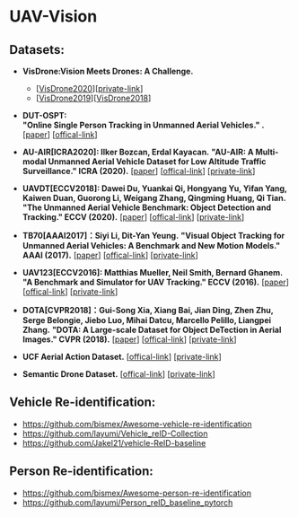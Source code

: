 # UAV-Vision




## Datasets:

* **VisDrone:Vision Meets Drones: A Challenge.**  <br /> 
  * [[VisDrone2020](http://aiskyeye.com/)][[private-link](https://pan.baidu.com/s/1qBd6umT43sdO3agBSJPozA)]
  * [[VisDrone2019](http://2019.aiskyeye.com/)][[VisDrone2018]()]

* **DUT-OSPT:** <br />
  **"Online Single Person Tracking in Unmanned Aerial Vehicles." .**  <br />
  [[paper]()]
  [[offical-link](https://github.com/wangdongdut/Online-Single-Person-Tracking-in-UAV)] <br />  

* **AU-AIR[ICRA2020]: Ilker Bozcan, Erdal Kayacan.**
  **"AU-AIR: A Multi-modal Unmanned Aerial Vehicle Dataset for Low Altitude Traffic Surveillance." ICRA (2020).** 
  [[paper](http://www.lewissoft.com/pdf/ICRA2020/0905.pdf)]
  [[offical-link](https://bozcani.github.io/auairdataset)] 
  [[private-link](https://pan.baidu.com/s/1Ow4y6ivMSptIcysJAkHYMA)]  <br />   

* **UAVDT[ECCV2018]: Dawei Du, Yuankai Qi, Hongyang Yu, Yifan Yang, Kaiwen Duan, Guorong Li, Weigang Zhang, Qingming Huang, Qi Tian.** 
  **"The Unmanned Aerial Vehicle Benchmark: Object Detection and Tracking." ECCV (2020).** 
  [[paper](https://openaccess.thecvf.com/content_ECCV_2018/papers/Dawei_Du_The_Unmanned_Aerial_ECCV_2018_paper.pdf)]
  [[offical-link](https://sites.google.com/site/daviddo0323/projects/uavdt)] 
  [[private-link](https://pan.baidu.com/s/1Oo79DLvbz8Ls9nID_Qd4XA)]  <br />  
  
 * **TB70[AAAI2017]：Siyi Li, Dit-Yan Yeung.**
   **"Visual Object Tracking for Unmanned Aerial Vehicles: A Benchmark and New Motion Models." AAAI (2017).** 
  [[paper](https://www.aaai.org/ocs/index.php/AAAI/AAAI17/paper/viewFile/14338/14292)]
  [[offical-link](https://github.com/flyers/drone-tracking)] 
  [[private-link](https://pan.baidu.com/s/17c8ecQfNsAPrivQrF0p9_A)]  <br />  
 
 * **UAV123[ECCV2016]: Matthias Mueller, Neil Smith, Bernard Ghanem.**
  **"A Benchmark and Simulator for UAV Tracking." ECCV (2016).** 
  [[paper](https://link.springer.com/chapter/10.1007%2F978-3-319-46448-0_27)]
  [[offical-link](https://cemse.kaust.edu.sa/ivul/uav123)] 
  [[private-link](https://pan.baidu.com/s/1JcDOgLEBi57FNZNeohA97g)]  <br />   
  
 * **DOTA[CVPR2018]：Gui-Song Xia, Xiang Bai, Jian Ding, Zhen Zhu, Serge Belongie, Jiebo Luo, Mihai Datcu, Marcello Pelillo, Liangpei Zhang.** 
  **"DOTA: A Large-scale Dataset for Object DeTection in Aerial Images." CVPR (2018).** 
  [[paper](https://openaccess.thecvf.com/content_cvpr_2018/papers/Xia_DOTA_A_Large-Scale_CVPR_2018_paper.pdf)]
  [[offical-link](https://captain-whu.github.io/DOTA/)] 
  [[private-link](https://pan.baidu.com/s/1LfyEF5i0L59LrgRkRzIyyQ)]  <br />  
  
 * **UCF Aerial Action Dataset.**  [[offical-link](https://www.crcv.ucf.edu/data/UCF_Aerial_Action.php)] 
  [[private-link](https://pan.baidu.com/s/14uxxwJEU4C3ofyQltWH9zw)]  <br />  
  
 * **Semantic Drone Dataset.**  [[offical-link](https://www.tugraz.at/institute/icg/research/team-fraundorfer/software-media/dronedataset/)] 
  [[private-link](https://pan.baidu.com/s/1sCdMToCdi_LlYsf2KUctHw)]  <br />  

## Vehicle Re-identification: 

* https://github.com/bismex/Awesome-vehicle-re-identification <br /> 
* https://github.com/layumi/Vehicle_reID-Collection <br /> 
* https://github.com/Jakel21/vehicle-ReID-baseline <br />  


## Person Re-identification: 

* https://github.com/bismex/Awesome-person-re-identification <br /> 
* https://github.com/layumi/Person_reID_baseline_pytorch <br /> 
